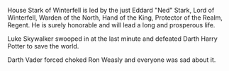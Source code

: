 House Stark of Winterfell is led by the just Eddard "Ned" Stark, Lord of
Winterfell, Warden of the North, Hand of the King, Protector of the Realm,
Regent.  He is surely honorable and will lead a long and prosperous life.

Luke Skywalker swooped in at the last minute and defeated Darth Harry Potter to save the world.

Darth Vader forced choked Ron Weasly and everyone was sad about it.